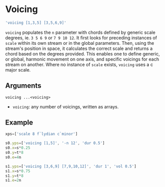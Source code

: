 # Voicing
```js
'voicing [1,3,5] [3,5,6,9]'
```
`voicing` populates the `n` parameter with chords defined by generic scale degrees, ie. `3 5 6 9` or `7 9 10 12`. It first looks for preceding instances of `scale` within its own stream or in the global parameters. Then, using the stream's position in space, it calculates the correct scale and returns a chord based on the degrees provided. This enables one to define generic, or global, harmonic movement on one axis, and specific voicings for each stream on another. Where no instance of `scale` exists, `voicing` uses a c major scale.  
## Arguments
`voicing ...<voicing>`  
* `voicing`: any number of voicings, written as arrays.

## Example
```js
xps=['scale 8 f`lydian c`minor']

s0.yps=['voicing [1,5]', '-n 12', 'dur 0.5']
s0.x=s*0.25
s0.y=t*8
s0.e=4n

s1.yps=['voicing [3,6,9] [7,9,10,12]', 'dur 1', 'vol 0.5']
s1.x=s*0.75
s1.y=t*8
s1.e=2n
```